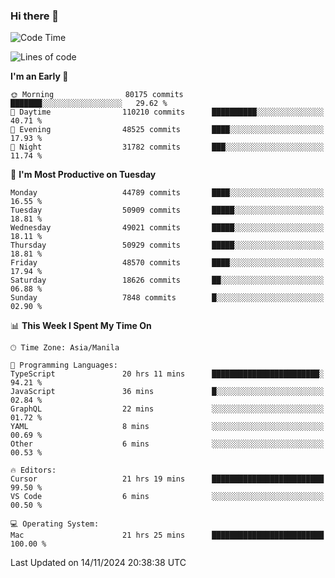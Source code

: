 ### Hi there 👋

<!--START_SECTION:waka-->
![Code Time](http://img.shields.io/badge/Code%20Time-5%2C702%20hrs%2013%20mins-blue)

![Lines of code](https://img.shields.io/badge/From%20Hello%20World%20I%27ve%20Written-119.9%20million%20lines%20of%20code-blue)

**I'm an Early 🐤** 

```text
🌞 Morning                80175 commits       ███████░░░░░░░░░░░░░░░░░░   29.62 % 
🌆 Daytime                110210 commits      ██████████░░░░░░░░░░░░░░░   40.71 % 
🌃 Evening                48525 commits       ████░░░░░░░░░░░░░░░░░░░░░   17.93 % 
🌙 Night                  31782 commits       ███░░░░░░░░░░░░░░░░░░░░░░   11.74 % 
```
📅 **I'm Most Productive on Tuesday** 

```text
Monday                   44789 commits       ████░░░░░░░░░░░░░░░░░░░░░   16.55 % 
Tuesday                  50909 commits       █████░░░░░░░░░░░░░░░░░░░░   18.81 % 
Wednesday                49021 commits       █████░░░░░░░░░░░░░░░░░░░░   18.11 % 
Thursday                 50929 commits       █████░░░░░░░░░░░░░░░░░░░░   18.81 % 
Friday                   48570 commits       ████░░░░░░░░░░░░░░░░░░░░░   17.94 % 
Saturday                 18626 commits       ██░░░░░░░░░░░░░░░░░░░░░░░   06.88 % 
Sunday                   7848 commits        █░░░░░░░░░░░░░░░░░░░░░░░░   02.90 % 
```


📊 **This Week I Spent My Time On** 

```text
🕑︎ Time Zone: Asia/Manila

💬 Programming Languages: 
TypeScript               20 hrs 11 mins      ████████████████████████░   94.21 % 
JavaScript               36 mins             █░░░░░░░░░░░░░░░░░░░░░░░░   02.84 % 
GraphQL                  22 mins             ░░░░░░░░░░░░░░░░░░░░░░░░░   01.72 % 
YAML                     8 mins              ░░░░░░░░░░░░░░░░░░░░░░░░░   00.69 % 
Other                    6 mins              ░░░░░░░░░░░░░░░░░░░░░░░░░   00.53 % 

🔥 Editors: 
Cursor                   21 hrs 19 mins      █████████████████████████   99.50 % 
VS Code                  6 mins              ░░░░░░░░░░░░░░░░░░░░░░░░░   00.50 % 

💻 Operating System: 
Mac                      21 hrs 25 mins      █████████████████████████   100.00 % 
```


 Last Updated on 14/11/2024 20:38:38 UTC
<!--END_SECTION:waka-->


<!--
**rad182/rad182** is a ✨ _special_ ✨ repository because its `README.md` (this file) appears on your GitHub profile.

Here are some ideas to get you started:

- 🔭 I’m currently working on ...
- 🌱 I’m currently learning ...
- 👯 I’m looking to collaborate on ...
- 🤔 I’m looking for help with ...
- 💬 Ask me about ...
- 📫 How to reach me: ...
- 😄 Pronouns: ...
- ⚡ Fun fact: ...
-->
